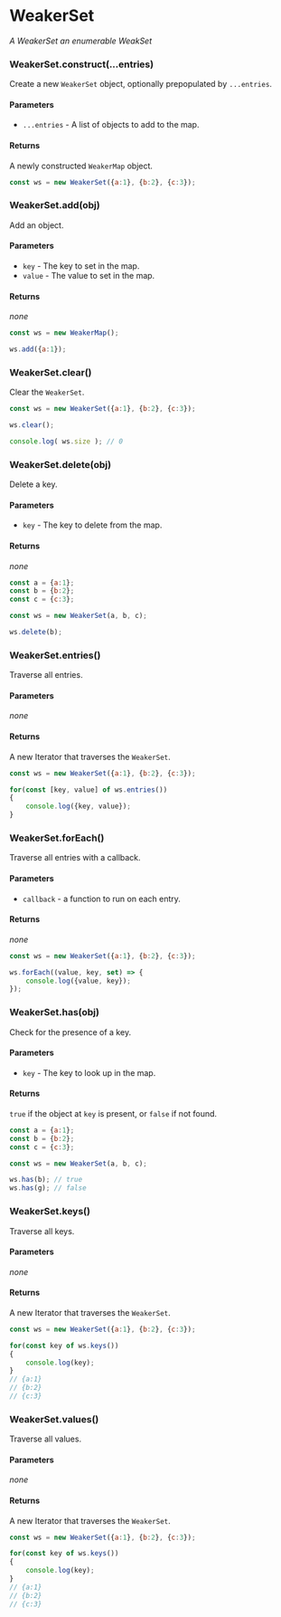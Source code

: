 # WeakerSet

*A WeakerSet an enumerable WeakSet*

### WeakerSet.construct(...entries)
Create a new `WeakerSet` object, optionally prepopulated by `...entries`.

#### Parameters
* `...entries` - A list of objects to add to the map.

#### Returns
A newly constructed `WeakerMap` object.

```javascript
const ws = new WeakerSet({a:1}, {b:2}, {c:3});
```

### WeakerSet.add(obj)
Add an object.

#### Parameters
* `key` - The key to set in the map.
* `value` - The value to set in the map.

#### Returns
*none*

```javascript
const ws = new WeakerMap();

ws.add({a:1});
```

### WeakerSet.clear()
Clear the `WeakerSet`.

```javascript
const ws = new WeakerSet({a:1}, {b:2}, {c:3});

ws.clear();

console.log( ws.size ); // 0
```

### WeakerSet.delete(obj)
Delete a key.

#### Parameters
* `key` - The key to delete from the map.

#### Returns
*none*

```javascript
const a = {a:1};
const b = {b:2};
const c = {c:3};

const ws = new WeakerSet(a, b, c);

ws.delete(b);
```

### WeakerSet.entries()
Traverse all entries.

#### Parameters
*none*

#### Returns
A new Iterator that traverses the `WeakerSet`.

```javascript
const ws = new WeakerSet({a:1}, {b:2}, {c:3});

for(const [key, value] of ws.entries())
{
    console.log({key, value});
}
```

### WeakerSet.forEach()
Traverse all entries with a callback.

#### Parameters
* `callback` - a function to run on each entry.

#### Returns
*none*

```javascript
const ws = new WeakerSet({a:1}, {b:2}, {c:3});

ws.forEach((value, key, set) => {
    console.log({value, key});
});
```

### WeakerSet.has(obj)
Check for the presence of a key.

#### Parameters
* `key` - The key to look up in the map.

#### Returns
`true` if the object at `key` is present, or `false` if not found.

```javascript
const a = {a:1};
const b = {b:2};
const c = {c:3};

const ws = new WeakerSet(a, b, c);

ws.has(b); // true
ws.has(g); // false
```

### WeakerSet.keys()
Traverse all keys.

#### Parameters
*none*

#### Returns
A new Iterator that traverses the `WeakerSet`.

```javascript
const ws = new WeakerSet({a:1}, {b:2}, {c:3});

for(const key of ws.keys())
{
    console.log(key);
}
// {a:1}
// {b:2}
// {c:3}

```
### WeakerSet.values()
Traverse all values.

#### Parameters
*none*

#### Returns
A new Iterator that traverses the `WeakerSet`.

```javascript
const ws = new WeakerSet({a:1}, {b:2}, {c:3});

for(const key of ws.keys())
{
    console.log(key);
}
// {a:1}
// {b:2}
// {c:3}
```